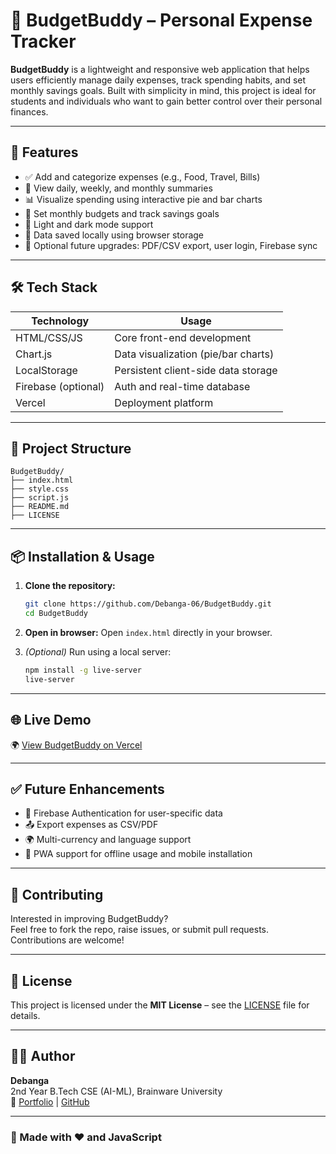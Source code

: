 # 💸 BudgetBuddy – Personal Expense Tracker

**BudgetBuddy** is a lightweight and responsive web application that helps users efficiently manage daily expenses, track spending habits, and set monthly savings goals. Built with simplicity in mind, this project is ideal for students and individuals who want to gain better control over their personal finances.

---

## 🚀 Features

- ✅ Add and categorize expenses (e.g., Food, Travel, Bills)
- 📅 View daily, weekly, and monthly summaries
- 📊 Visualize spending using interactive pie and bar charts
- 🎯 Set monthly budgets and track savings goals
- 🌙 Light and dark mode support
- 💾 Data saved locally using browser storage
- 📁 Optional future upgrades: PDF/CSV export, user login, Firebase sync

---

## 🛠️ Tech Stack

| Technology      | Usage                             |
|-----------------|------------------------------------|
| HTML/CSS/JS     | Core front-end development         |
| Chart.js        | Data visualization (pie/bar charts)|
| LocalStorage    | Persistent client-side data storage|
| Firebase (optional) | Auth and real-time database    |
| Vercel          | Deployment platform                |

---

## 📂 Project Structure

```
BudgetBuddy/
├── index.html
├── style.css
├── script.js
├── README.md
├── LICENSE
```

---

## 📦 Installation & Usage

1. **Clone the repository:**
   ```bash
   git clone https://github.com/Debanga-06/BudgetBuddy.git
   cd BudgetBuddy
   ```

2. **Open in browser:**
   Open `index.html` directly in your browser.

3. *(Optional)* Run using a local server:
   ```bash
   npm install -g live-server
   live-server
   ```

---

## 🌐 Live Demo

🌍 [View BudgetBuddy on Vercel](https://budget-buddy-cyan-theta.vercel.app)

---

## ✅ Future Enhancements

- 🔐 Firebase Authentication for user-specific data
- 📤 Export expenses as CSV/PDF
- 🌍 Multi-currency and language support
- 📱 PWA support for offline usage and mobile installation

---

## 🙌 Contributing

Interested in improving BudgetBuddy?  
Feel free to fork the repo, raise issues, or submit pull requests. Contributions are welcome!

---

## 📜 License

This project is licensed under the **MIT License** – see the [LICENSE](./LICENSE) file for details.

---

## 👨‍💻 Author

**Debanga**  
2nd Year B.Tech CSE (AI-ML), Brainware University  
🔗 [Portfolio](https://debanga.vercel.app) | [GitHub](https://github.com/Debanga-06)

---

### 🌟 Made with ❤️ and JavaScript
